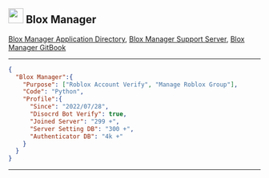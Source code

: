 <h2><img  src="https://cdn.discordapp.com/avatars/1160070137580363787/36c4ebb8e966f3243ad45949e0122913.webp"  width="30"> Blox Manager</h2>

[Blox Manager Application Directory](https://discord.com/application-directory/1160070137580363787), [Blox Manager Support Server](https://discord.gg/ANeNwBAt7m), [Blox Manager GitBook](https://www.blox-manager.kro.kr/)

---

```json
{
  "Blox Manager":{
    "Purpose": ["Roblox Account Verify", "Manage Roblox Group"],
    "Code": "Python",
    "Profile":{
      "Since": "2022/07/28",
      "Disocrd Bot Verify": true,
      "Joined Server": "299 +",
      "Server Setting DB": "300 +",
      "Authenticator DB": "4k +"
    }
  }
}
```
---
